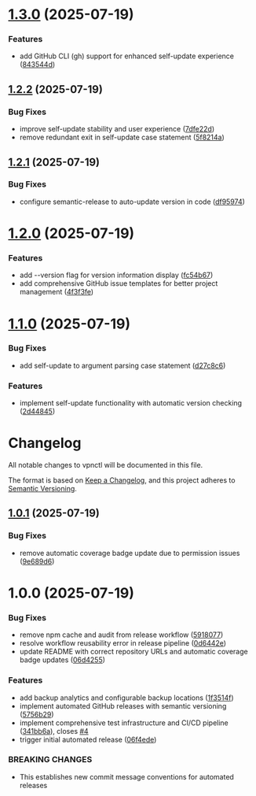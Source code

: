# [1.3.0](https://github.com/cdds-ab/vpnctl/compare/v1.2.2...v1.3.0) (2025-07-19)


### Features

* add GitHub CLI (gh) support for enhanced self-update experience ([843544d](https://github.com/cdds-ab/vpnctl/commit/843544d38e0ad84f09ce7689984c621d76e83a13))

## [1.2.2](https://github.com/cdds-ab/vpnctl/compare/v1.2.1...v1.2.2) (2025-07-19)


### Bug Fixes

* improve self-update stability and user experience ([7dfe22d](https://github.com/cdds-ab/vpnctl/commit/7dfe22da73e507d0a28f8127ab953060319c4f8a))
* remove redundant exit in self-update case statement ([5f8214a](https://github.com/cdds-ab/vpnctl/commit/5f8214aff5905b0804442e46f9f654fbb2f98681))

## [1.2.1](https://github.com/cdds-ab/vpnctl/compare/v1.2.0...v1.2.1) (2025-07-19)


### Bug Fixes

* configure semantic-release to auto-update version in code ([df95974](https://github.com/cdds-ab/vpnctl/commit/df959745d311778f91fbdb020500d5b0b7aa9dad))

# [1.2.0](https://github.com/cdds-ab/vpnctl/compare/v1.1.0...v1.2.0) (2025-07-19)


### Features

* add --version flag for version information display ([fc54b67](https://github.com/cdds-ab/vpnctl/commit/fc54b67bbb0da9de01dcdbc1dc16f27e486e0cdd))
* add comprehensive GitHub issue templates for better project management ([4f3f3fe](https://github.com/cdds-ab/vpnctl/commit/4f3f3fee6119418ca734ff158cdef1e09edb3768))

# [1.1.0](https://github.com/cdds-ab/vpnctl/compare/v1.0.1...v1.1.0) (2025-07-19)


### Bug Fixes

* add self-update to argument parsing case statement ([d27c8c6](https://github.com/cdds-ab/vpnctl/commit/d27c8c68625606a8c5f298ac6c6c5eba63506993))


### Features

* implement self-update functionality with automatic version checking ([2d44845](https://github.com/cdds-ab/vpnctl/commit/2d448451b0e15881e220802ca6fcf1ce658c2aa0))

# Changelog

All notable changes to vpnctl will be documented in this file.

The format is based on [Keep a Changelog](https://keepachangelog.com/en/1.0.0/),
and this project adheres to [Semantic Versioning](https://semver.org/spec/v2.0.0.html).

## [1.0.1](https://github.com/cdds-ab/vpnctl/compare/v1.0.0...v1.0.1) (2025-07-19)


### Bug Fixes

* remove automatic coverage badge update due to permission issues ([9e689d6](https://github.com/cdds-ab/vpnctl/commit/9e689d65f9340d16037d183e4e00d28f6e0ca0ae))

# 1.0.0 (2025-07-19)


### Bug Fixes

* remove npm cache and audit from release workflow ([5918077](https://github.com/cdds-ab/vpnctl/commit/5918077fa22714b4b945ed616fabe3c04453177b))
* resolve workflow reusability error in release pipeline ([0d6442e](https://github.com/cdds-ab/vpnctl/commit/0d6442e154126a292eb18e1844f8fdecd14b53ff))
* update README with correct repository URLs and automatic coverage badge updates ([06d4255](https://github.com/cdds-ab/vpnctl/commit/06d425553a442934efc82767536da899f95f3b73))


### Features

* add backup analytics and configurable backup locations ([1f3514f](https://github.com/cdds-ab/vpnctl/commit/1f3514f479f450fbeda15d5246d23e1bf38c86fb))
* implement automated GitHub releases with semantic versioning ([5756b29](https://github.com/cdds-ab/vpnctl/commit/5756b292bdadf7c44a5675aabe94c738e1097041))
* implement comprehensive test infrastructure and CI/CD pipeline ([341bb6a](https://github.com/cdds-ab/vpnctl/commit/341bb6a9b3b59788333d6533a09227ca4717ee26)), closes [#4](https://github.com/cdds-ab/vpnctl/issues/4)
* trigger initial automated release ([06f4ede](https://github.com/cdds-ab/vpnctl/commit/06f4ede12f055bb7ec1fb6500486e8ebaa4b6b16))


### BREAKING CHANGES

* This establishes new commit message conventions for automated releases
